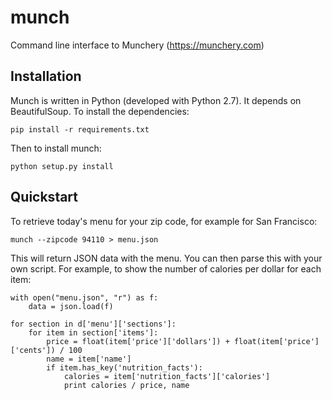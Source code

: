 # munch
Command line interface to Munchery (https://munchery.com)


## Installation

Munch is written in Python (developed with Python 2.7). It depends on BeautifulSoup. To install the dependencies:

    pip install -r requirements.txt
    
Then to install munch:

    python setup.py install


## Quickstart

To retrieve today's menu for your zip code, for example for San Francisco:

    munch --zipcode 94110 > menu.json

This will return JSON data with the menu. You can then parse this with your own script. For example, to show the number of calories per dollar for each item:

    with open("menu.json", "r") as f:
        data = json.load(f)
    
    for section in d['menu']['sections']:
        for item in section['items']:
            price = float(item['price']['dollars']) + float(item['price']['cents']) / 100
            name = item['name']
            if item.has_key('nutrition_facts'):
                calories = item['nutrition_facts']['calories']
                print calories / price, name

